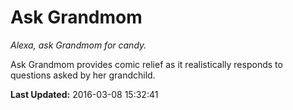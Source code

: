 # Ask Grandmom
*Alexa, ask Grandmom for candy.*

Ask Grandmom provides comic relief as it realistically responds to questions asked by her grandchild.

**Last Updated:** 2016-03-08 15:32:41